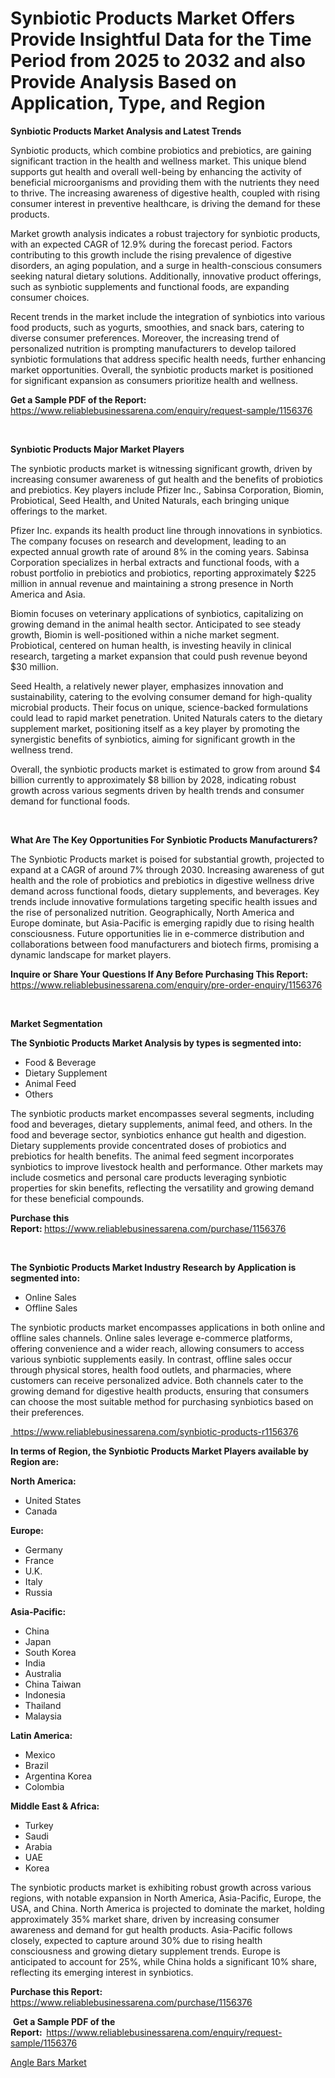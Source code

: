 <p><h1>Synbiotic Products Market Offers Provide Insightful Data for the Time Period from 2025 to 2032 and also Provide Analysis Based on Application, Type, and Region</h1></p><p><strong>Synbiotic Products Market Analysis and Latest Trends</strong></p>
<p><p>Synbiotic products, which combine probiotics and prebiotics, are gaining significant traction in the health and wellness market. This unique blend supports gut health and overall well-being by enhancing the activity of beneficial microorganisms and providing them with the nutrients they need to thrive. The increasing awareness of digestive health, coupled with rising consumer interest in preventive healthcare, is driving the demand for these products.</p><p>Market growth analysis indicates a robust trajectory for synbiotic products, with an expected CAGR of 12.9% during the forecast period. Factors contributing to this growth include the rising prevalence of digestive disorders, an aging population, and a surge in health-conscious consumers seeking natural dietary solutions. Additionally, innovative product offerings, such as synbiotic supplements and functional foods, are expanding consumer choices.</p><p>Recent trends in the market include the integration of synbiotics into various food products, such as yogurts, smoothies, and snack bars, catering to diverse consumer preferences. Moreover, the increasing trend of personalized nutrition is prompting manufacturers to develop tailored synbiotic formulations that address specific health needs, further enhancing market opportunities. Overall, the synbiotic products market is positioned for significant expansion as consumers prioritize health and wellness.</p></p>
<p><strong>Get a Sample PDF of the Report:&nbsp;</strong> <a href="https://www.reliablebusinessarena.com/enquiry/request-sample/1156376?utm_campaign=3586&utm_medium=2&utm_source=Github&utm_content=ia&utm_term=02042025&utm_id=synbiotic-products">https://www.reliablebusinessarena.com/enquiry/request-sample/1156376</a></p>
<p>&nbsp;</p>
<p><strong>Synbiotic Products Major Market Players</strong></p>
<p><p>The synbiotic products market is witnessing significant growth, driven by increasing consumer awareness of gut health and the benefits of probiotics and prebiotics. Key players include Pfizer Inc., Sabinsa Corporation, Biomin, Probiotical, Seed Health, and United Naturals, each bringing unique offerings to the market.</p><p>Pfizer Inc. expands its health product line through innovations in synbiotics. The company focuses on research and development, leading to an expected annual growth rate of around 8% in the coming years. Sabinsa Corporation specializes in herbal extracts and functional foods, with a robust portfolio in prebiotics and probiotics, reporting approximately $225 million in annual revenue and maintaining a strong presence in North America and Asia.</p><p>Biomin focuses on veterinary applications of synbiotics, capitalizing on growing demand in the animal health sector. Anticipated to see steady growth, Biomin is well-positioned within a niche market segment. Probiotical, centered on human health, is investing heavily in clinical research, targeting a market expansion that could push revenue beyond $30 million.</p><p>Seed Health, a relatively newer player, emphasizes innovation and sustainability, catering to the evolving consumer demand for high-quality microbial products. Their focus on unique, science-backed formulations could lead to rapid market penetration. United Naturals caters to the dietary supplement market, positioning itself as a key player by promoting the synergistic benefits of synbiotics, aiming for significant growth in the wellness trend.</p><p>Overall, the synbiotic products market is estimated to grow from around $4 billion currently to approximately $8 billion by 2028, indicating robust growth across various segments driven by health trends and consumer demand for functional foods.</p></p>
<p>&nbsp;</p>
<p><strong>What Are The Key Opportunities For Synbiotic Products Manufacturers?</strong></p>
<p><p>The Synbiotic Products market is poised for substantial growth, projected to expand at a CAGR of around 7% through 2030. Increasing awareness of gut health and the role of probiotics and prebiotics in digestive wellness drive demand across functional foods, dietary supplements, and beverages. Key trends include innovative formulations targeting specific health issues and the rise of personalized nutrition. Geographically, North America and Europe dominate, but Asia-Pacific is emerging rapidly due to rising health consciousness. Future opportunities lie in e-commerce distribution and collaborations between food manufacturers and biotech firms, promising a dynamic landscape for market players.</p></p>
<p><strong>Inquire or Share Your Questions If Any Before Purchasing This Report:</strong> <a href="https://www.reliablebusinessarena.com/enquiry/pre-order-enquiry/1156376?utm_campaign=3586&utm_medium=2&utm_source=Github&utm_content=ia&utm_term=02042025&utm_id=synbiotic-products">https://www.reliablebusinessarena.com/enquiry/pre-order-enquiry/1156376</a></p>
<p>&nbsp;</p>
<p><strong>Market Segmentation</strong></p>
<p><strong>The Synbiotic Products Market Analysis by types is segmented into:</strong></p>
<p><ul><li>Food & Beverage</li><li>Dietary Supplement</li><li>Animal Feed</li><li>Others</li></ul></p>
<p><p>The synbiotic products market encompasses several segments, including food and beverages, dietary supplements, animal feed, and others. In the food and beverage sector, synbiotics enhance gut health and digestion. Dietary supplements provide concentrated doses of probiotics and prebiotics for health benefits. The animal feed segment incorporates synbiotics to improve livestock health and performance. Other markets may include cosmetics and personal care products leveraging synbiotic properties for skin benefits, reflecting the versatility and growing demand for these beneficial compounds.</p></p>
<p><strong>Purchase this Report:&nbsp;</strong><a href="https://www.reliablebusinessarena.com/purchase/1156376?utm_campaign=3586&utm_medium=2&utm_source=Github&utm_content=ia&utm_term=02042025&utm_id=synbiotic-products">https://www.reliablebusinessarena.com/purchase/1156376</a></p>
<p>&nbsp;</p>
<p><strong>The Synbiotic Products Market Industry Research by Application is segmented into:</strong></p>
<p><ul><li>Online Sales</li><li>Offline Sales</li></ul></p>
<p><p>The synbiotic products market encompasses applications in both online and offline sales channels. Online sales leverage e-commerce platforms, offering convenience and a wider reach, allowing consumers to access various synbiotic supplements easily. In contrast, offline sales occur through physical stores, health food outlets, and pharmacies, where customers can receive personalized advice. Both channels cater to the growing demand for digestive health products, ensuring that consumers can choose the most suitable method for purchasing synbiotics based on their preferences.</p></p>
<p><a href="https://www.reliablebusinessarena.com/synbiotic-products-r1156376?utm_campaign=3586&utm_medium=2&utm_source=Github&utm_content=ia&utm_term=02042025&utm_id=synbiotic-products">&nbsp;https://www.reliablebusinessarena.com/synbiotic-products-r1156376</a></p>
<p><strong>In terms of Region, the Synbiotic Products Market Players available by Region are:</strong></p>
<p>
    <p> <strong> North America: </strong>
        <ul>
            <li>United States</li>
            <li>Canada</li>
        </ul>
        </p> 
    <p> <strong> Europe: </strong>
        <ul>
            <li>Germany</li>
            <li>France</li>
            <li>U.K.</li>
            <li>Italy</li>
            <li>Russia</li>
        </ul>
        </p> 
    <p> <strong> Asia-Pacific: </strong>
        <ul>
            <li>China</li>
            <li>Japan</li>
            <li>South Korea</li>
            <li>India</li>
            <li>Australia</li>
            <li>China Taiwan</li>
            <li>Indonesia</li>
            <li>Thailand</li>
            <li>Malaysia</li>
        </ul>
        </p> 
    <p> <strong> Latin America: </strong>
        <ul>
            <li>Mexico</li>
            <li>Brazil</li>
            <li>Argentina Korea</li>
            <li>Colombia</li>
        </ul>
        </p> 
    <p> <strong> Middle East & Africa: </strong>
        <ul>
            <li>Turkey</li>
            <li>Saudi</li>
            <li>Arabia</li>
            <li>UAE</li>
            <li>Korea</li>
        </ul>
    </p>
    </p>
<p><p>The synbiotic products market is exhibiting robust growth across various regions, with notable expansion in North America, Asia-Pacific, Europe, the USA, and China. North America is projected to dominate the market, holding approximately 35% market share, driven by increasing consumer awareness and demand for gut health products. Asia-Pacific follows closely, expected to capture around 30% due to rising health consciousness and growing dietary supplement trends. Europe is anticipated to account for 25%, while China holds a significant 10% share, reflecting its emerging interest in synbiotics.</p></p>
<p><strong>Purchase this Report: </strong><a href="https://www.reliablebusinessarena.com/purchase/1156376?utm_campaign=3586&utm_medium=2&utm_source=Github&utm_content=ia&utm_term=02042025&utm_id=synbiotic-products">https://www.reliablebusinessarena.com/purchase/1156376</a></p>
<p>&nbsp;<strong>Get a Sample PDF of the Report:&nbsp;&nbsp;</strong><a href="https://www.reliablebusinessarena.com/enquiry/request-sample/1156376?utm_campaign=3586&utm_medium=2&utm_source=Github&utm_content=ia&utm_term=02042025&utm_id=synbiotic-products">https://www.reliablebusinessarena.com/enquiry/request-sample/1156376</a></p>
<p><strong></strong></p>
<p><p><a href="https://github.com/kukolkasimo5/Market-Research-Report-List-1/blob/main/angle-bars-market.md?utm_campaign=3586&utm_medium=2&utm_source=Github&utm_content=ia&utm_term=02042025&utm_id=synbiotic-products">Angle Bars Market</a></p></p>